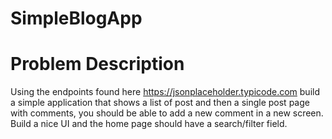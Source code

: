 # SimpleBlogApp

# Problem Description 

Using the endpoints found here https://jsonplaceholder.typicode.com build a simple application that shows a list of post and then a single post page with comments,
you should be able to add a new comment in a new screen. Build a nice UI and the home page should have a search/filter field.

 
 

